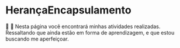# HerançaEncapsulamento
:construction: :round_pushpin: Nesta página você encontrará minhas atividades realizadas. Ressaltando que ainda estão em forma de aprendizagem, e que estou buscando me aperfeiçoar.
